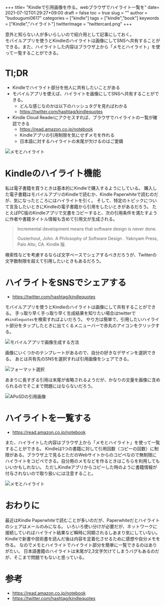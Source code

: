 +++
title= "Kindleで引用画像を作る。webブラウザでハイライト一覧を"
date= 2021-07-12T01:29:27+09:00
draft = false
toc = true
slug = ""
author = "budougumi0617"
categories = ["kindle"]
tags = ["kindle","book"]
keywords = ["Kindle","ハイライト"]
twitterImage = "twittercard.png"
+++


意外と知らない人が多いらしいので紹介用として記事にしておく。  
モバイルアプリを使うとKindleのハイライトは画像にしてSNSへ共有することができる。また、ハイライトした内容はブラウザ上から「メモとハイライト」を使って一覧することができる。

<!--more-->

# Tl;DR
- Kindleでハイライト部分を他人に共有したいことがある
- モバイルアプリを使えば、ハイライトを画像にしてSNSへ共有することができる。
    - どんな感じなのかは以下のハッシュタグを見ればわかる
    - https://twitter.com/hashtag/kindlequotes
- Kindle Cloud Readerにアクセスすれば、ブラウザでハイライトの一覧が確認できる
    - https://read.amazon.co.jp/notebook
    - Kindleアプリの引用制限を気にせずメモを作れる
    - 日本語に対するハイライトの末尾が欠けるのはご愛嬌

![メモとハイライト](/2021/07/12_memo_and_highlight.png)


# Kindleのハイライト機能
私は電子書籍を買うときは基本的にKindleで購入するようにしている。
購入した電子書籍はモバイルアプリのKindleで読むか、Kindle Paperwhiteで読むのだが、気になったところにはハイライトを引く。
そして、特定のトピックについて言及したいときにKindleの電子書籍から引用をしたいときがあるだろう。
たとえばPC版のKindleアプリで文書をコピーすると、次の引用条件を満たすように作者や書籍タイトル情報も含めて引用文が生成される。

> Incremental development means that software design is never done.
>
> Ousterhout, John. A Philosophy of Software Design . Yaknyam Press, Palo Alto, CA. Kindle 版. 

検索性などを考慮するならば文字ベースでシェアするべきだろうが、Twitterの文字数制限を超えて引用したいときもあるだろう。

# ハイライトをSNSでシェアする
- https://twitter.com/hashtag/kindlequotes

モバイルアプリを使うとKindleのハイライトは画像にして共有することができる。
手っ取り早く手っ取り早く生成結果を知りたい場合はtwitterで`#kindlequotes`を検索すればよいだろう。
やり方は簡単で、引用したいハイライト部分をタップしたときに出てくるメニューバーで赤丸のアイコンをクリックする。

![モバイルアプリで画像生成する方法](/2021/07/12_mobile_popup.jpeg)

画像にいくつかのテンプレートがあるので、自分の好きなデザインを選択できる。
あとは共有先のSNSを選択すれば引用画像をシェアできる。

![フォーマット選択](/2021/07/12_generate_image.jpg)

あまりに長すぎる引用は末尾が省略されるようだが、かなりの文量を画像に含められるのでそこまで問題にはならないだろう。

![APoSDの引用画像](/2021/07/12_aposd.jpeg)

# ハイライトを一覧する
- https://read.amazon.co.jp/notebook

また、ハイライトした内容はブラウザ上から「メモとハイライト」を使って一覧することができる。
Kindleは1つの書籍に対して引用回数（コピーの回数）に制限がある。ブラウザ上で見るとただのWebサイトからのコピペなので無制限にハイライトをコピペできる。自分用のメモなどを作るときはこちらを利用してもいいかもしれない。
ただしKindleアプリからコピーした時のように書籍情報が付与されないので取り扱いには注意すること。

![メモとハイライト](/2021/07/12_memo_and_highlight.png)


# おわりに
最近はKindle Paperwhiteで読むことが多いのだが、Paperwhiteだとハイライトのシェアはメールのみになる。
いろいろ使い分けが必要だが、ネットワークに接続していればハイライト結果など瞬時に同期されるしあまり気にしていない。  
Kindleで新書や技術書を読んだ後は内容を定着化させるために感想や自分メモを作る。
なのでメモとハイライトでハイライト部分を簡単に一覧できるのはありがたい。
日本語書籍のハイライトは末尾が2,3文字欠けてしまうバグもあるのだが、そこまで問題でもないと思っている。

# 参考
- https://read.amazon.co.jp/notebook
- https://twitter.com/hashtag/kindlequotes